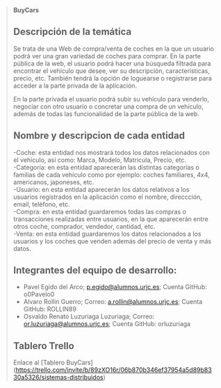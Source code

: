 > **BuyCars**
>
> ## Descripción de la temática
> Se trata de una Web de compra/venta de coches en la que un usuario podrá ver una gran variedad de coches para comprar. En la parte pública de la web, el usuario podrá hacer una búsqueda filtrada para encontrar el vehículo que desee, ver su descripción, características, precio, etc. También tendrá la opción de loguearse o registrarse para acceder a la parte privada de la aplicación.
>
> En la parte privada el usuario podrá subir su vehículo para venderlo, negociar con otro usuario o concretar una compra de un vehículo, además de todas las funcionalidad de la parte pública de la web.
>
> ## Nombre y descripcion de cada entidad
> -Coche: esta entidad nos mostrará todos los datos relacionados con el vehículo, así como: Marca, Modelo, Matricula, Precio, etc.<br/>
> -Categoría: en esta entidad aparecerán las distintas categorías o familias de cada vehículo como por ejemplo: coches familiares, 4x4, americanos, japoneses, etc.<br/>
> -Usuario: en esta entidad aparecerán los datos relativos a los usuarios registrados en la aplicación como el nombre, direccción, email, teléfono, etc.<br/>
> -Compra: en esta entidad guardaremos todas las compras o transacciones realizadas entre usuarios, en la que aparecerán entre otros coche, comprador, vendedor, cantidad, etc.<br/>
> -Venta: en esta entidad guardaremos los datos relacionados a los usuarios y los coches que venden además del precio de venta y más datos.<br/>
> 
> ## Integrantes del equipo de desarrollo:
> * Pavel Egido del Arco; 	p.egido@alumnos.urjc.es; Cuenta GitHub: o0Pavelo0 
> * Alvaro Rollin Guerro; Correo:	a.rollin@alumnos.urjc.es; Cuenta GitHub: ROLLIN89
> * Osvaldo Renato	Luzuriaga Luzuriaga; Correo: or.luzuriaga@alumnos.urjc.es; Cuenta GitHub: orluzuriaga
>
> ## Tablero Trello
>  Enlace al [Tablero BuyCars] (https://trello.com/invite/b/89zXO16r/06b870b346ef37954a5d89b8330a5326/sistemas-distribuidos)
